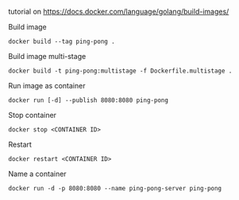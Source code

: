 tutorial on https://docs.docker.com/language/golang/build-images/

Build image

`docker build --tag ping-pong .`

Build image multi-stage

`docker build -t ping-pong:multistage -f Dockerfile.multistage .`

Run image as container

`docker run [-d] --publish 8080:8080 ping-pong`

Stop container

`docker stop <CONTAINER ID>`

Restart

`docker restart <CONTAINER ID>`

Name a container

`docker run -d -p 8080:8080 --name ping-pong-server ping-pong`
